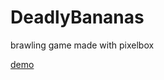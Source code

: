 # DeadlyBananas
brawling game made with pixelbox

[demo](https://cstoquer.github.io/DeadlyBananas/)
